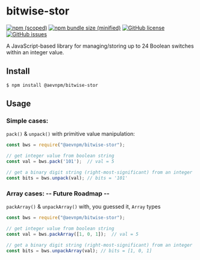 # bitwise-stor

[![npm (scoped)](https://img.shields.io/npm/v/@aevnpm/bitwise-stor.svg)](https://www.npmjs.com/package/@aevnpm/bitwise-stor)
[![npm bundle size (minified)](https://img.shields.io/bundlephobia/min/@aevnpm/bitwise-stor.svg)](https://www.npmjs.com/package/@aevnpm/bitwise-stor)
[![GitHub license](https://img.shields.io/github/license/anibalvelarde/bitwise-stor.svg)](https://github.com/anibalvelarde/bitwise-stor/blob/master/LICENSE)
[![GitHub issues](https://img.shields.io/github/issues/anibalvelarde/bitwise-stor.svg)](https://github.com/anibalvelarde/bitwise-stor/issues)

A JavaScript-based library for managing/storing up to 24 Boolean switches within an integer value. 

## Install
```
$ npm install @aevnpm/bitwise-stor
```

## Usage
### Simple cases:
`pack()` & `unpack()` with primitive value manipulation:
```js
const bws = require("@aevnpm/bitwise-stor");

// get integer value from boolean string 
const val = bws.pack('101');  // val = 5

// get a binary digit string (right-most-significant) from an integer
const bits = bws.unpack(val); // bits = '101'
```

### Array cases:  -- Future Roadmap --
`packArray()` & `unpackArray()` with, you guessed it, `Array` types
```js
const bws = require("@aevnpm/bitwise-stor");

// get integer value from boolean string 
const val = bws.packArray([1, 0, 1]);  // val = 5

// get a binary digit string (right-most-significant) from an integer
const bits = bws.unpackArray(val); // bits = [1, 0, 1]
```
